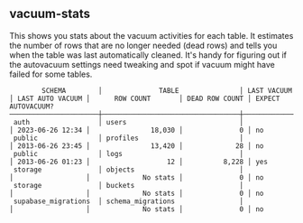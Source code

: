 ## vacuum-stats

This shows you stats about the vacuum activities for each table. It estimates the number of rows that are no longer needed (dead rows) and tells you when the table was last automatically cleaned. It's handy for figuring out if the autovacuum settings need tweaking and spot if vacuum might have failed for some tables.

```
        SCHEMA        │              TABLE               │ LAST VACUUM │ LAST AUTO VACUUM │      ROW COUNT       │ DEAD ROW COUNT │ EXPECT AUTOVACUUM?
──────────────────────┼──────────────────────────────────┼─────────────┼──────────────────┼──────────────────────┼────────────────┼─────────────────────
 auth                 │ users                            │             │ 2023-06-26 12:34 │               18,030 │              0 │ no
 public               │ profiles                         │             │ 2013-06-26 23:45 │               13,420 │             28 │ no
 public               │ logs                             │             │ 2013-06-26 01:23 │                   12 │          8,228 │ yes
 storage              │ objects                          │             │                  │             No stats │              0 │ no
 storage              │ buckets                          │             │                  │             No stats │              0 │ no
 supabase_migrations  │ schema_migrations                │             │                  │             No stats │              0 │ no

```
